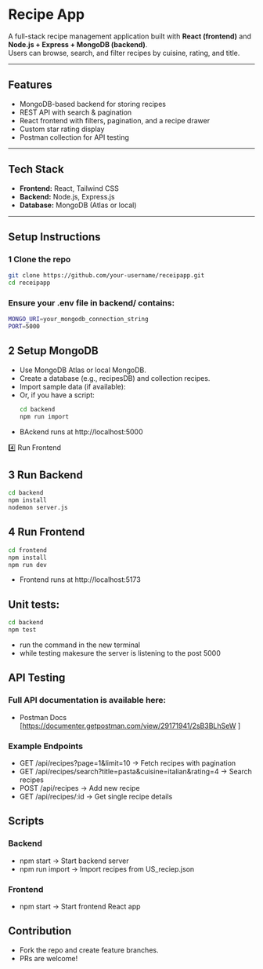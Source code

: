 # Recipe App

A full-stack recipe management application built with **React (frontend)** and **Node.js + Express + MongoDB (backend)**.  
Users can browse, search, and filter recipes by cuisine, rating, and title.  

---

## Features
- MongoDB-based backend for storing recipes
- REST API with search & pagination
- React frontend with filters, pagination, and a recipe drawer
- Custom star rating display
- Postman collection for API testing

---

##  Tech Stack
- **Frontend:** React, Tailwind CSS  
- **Backend:** Node.js, Express.js  
- **Database:** MongoDB (Atlas or local)  

---

##  Setup Instructions

### 1 Clone the repo
```bash
git clone https://github.com/your-username/receipapp.git
cd receipapp
```
### Ensure your .env file in backend/ contains:
```bash
MONGO_URI=your_mongodb_connection_string
PORT=5000
```

## 2 Setup MongoDB

- Use MongoDB Atlas or local MongoDB.
- Create a database (e.g., recipesDB) and collection recipes.
- Import sample data (if available):
- Or, if you have a script:
    ```bash 
    cd backend
    npm run import
    ``` 
- BAckend runs at http://localhost:5000

4️⃣ Run Frontend
## 3 Run Backend
```bash 
cd backend
npm install 
nodemon server.js
```

## 4 Run Frontend
```bash
cd frontend 
npm install 
npm run dev
```
- Frontend runs at http://localhost:5173
## Unit tests:
```bash 
cd backend 
npm test
```
- run the command in the new terminal
- while testing makesure the server is listening to the post 5000

##  API Testing
### Full API documentation is available here:
 - Postman Docs [https://documenter.getpostman.com/view/29171941/2sB3BLhSeW
 ]

### Example Endpoints
- GET /api/recipes?page=1&limit=10 → Fetch recipes with pagination
- GET /api/recipes/search?title=pasta&cuisine=italian&rating=4 → Search     recipes
- POST /api/recipes → Add new recipe
- GET /api/recipes/:id → Get single recipe details

## Scripts 

### Backend 
- npm start → Start backend server
- npm run import → Import recipes from US_reciep.json

### Frontend
- npm start → Start frontend React app

## Contribution

- Fork the repo and create feature branches.
- PRs are welcome!